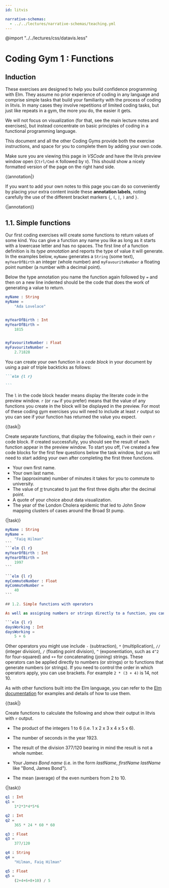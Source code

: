 ```yaml
---
id: litvis

narrative-schemas:
  - ../../lectures/narrative-schemas/teaching.yml
---
```


@import "../../lectures/css/datavis.less"

<!-- Everything above this line should probably be left untouched. -->

# Coding Gym 1 : Functions

## Induction

These exercises are designed to help you build confidence programming with Elm. They assume no prior experience of coding in any language and comprise simple tasks that build your familiarity with the process of coding in litvis. In many cases they involve repetitions of limited coding tasks, but just like repeats in a gym, the more you do, the easier it gets.

We will not focus on visualization (for that, see the main lecture notes and exercises), but instead concentrate on basic principles of coding in a functional programming language.

This document and all the other Coding Gyms provide both the exercise instructions, and space for you to complete them by adding your own code.

Make sure you are viewing this page in _VSCode_ and have the litvis preview window open (`Ctrl/Cmd-K` followed by `V`). This should show a nicely formatted version of the page on the right hand side.

{(annotation|}

If you want to add your own notes to this page you can do so conveniently by placing your extra content inside these **annotation labels**, noting carefully the use of the different bracket markers `{`, `(`, `|`, `)` and `}`.

{|annotation)}

## 1.1. Simple functions

Our first coding exercises will create some functions to return values of some kind. You can give a function any name you like as long as it starts with a lowercase letter and has no spaces. The first line of a function definition is its _type annotation_ and reports the type of value it will generate. In the examples below, `myName` generates a `String` (some text), `myYearOfBirth` an integer (whole number) and `myFavouriteNumber` a floating point number (a number with a decimal point).

Below the type annotation you name the function again followed by `=` and then on a new line indented should be the code that does the work of generating a value to return.

```elm {l r}
myName : String
myName =
    "Ada Lovelace"


myYearOfBirth : Int
myYearOfBirth =
    1815


myFavouriteNumber : Float
myFavouriteNumber =
    2.71828
```

You can create your own function in a _code block_ in your document by using a pair of triple backticks as follows:

````markdown
```elm {l r}

```
````

The `l` in the code block header means display the literate code in the preview window. `r` (or `raw` if you prefer) means that the value of any functions you create in the block will be displayed in the preview. For most of these coding gym exercises you will need to include at least `r` output so you can see if your function has returned the value you expect.

{(task|}

Create separate functions, that display the following, each in their own `r` code block. If created successfully, you should see the result of each function appear in the preview window. To start you off, I've created a few code blocks for the first few questions below the task window, but you will need to start adding your own after completing the first three functions.

- Your own first name.
- Your own last name.
- The (approximate) number of minutes it takes for you to commute to university.
- The value of [$\pi$](https://en.wikipedia.org/wiki/Pi) truncated to just the first three digits after the decimal point.
- A quote of your choice about data visualization.
- The year of the London Cholera epidemic that led to John Snow mapping clusters of cases around the Broad St pump.

{|task)}

````elm {l r}
myName : String
myName =
    "Faiq Hilman"
```
```elm {l r}
myYearOfBirth : Int
myYearOfBirth =
    1997
```

```elm {l r}
myCommuteNumber : Float
myCommuteNumber =
    40
```

## 1.2. Simple functions with operators

As well as assigning numbers or strings directly to a function, you can also get the code to perform calculations with _operators_. For example, to add two numbers together you might have a function:

```elm {l r}
daysWorking : Int
daysWorking =
    5 + 6
````

Other operators you might use include `-` (subtraction), `*` (multiplication), `//` (integer division), `/` (floating point division), `^` (exponentiation, such as `4^2` for four-squared) and `++` for concatenating (joining) strings. These operators can be applied directly to numbers (or strings) or to functions that generate numbers (or strings). If you need to control the order in which operators apply, you can use brackets. For example `2 * (3 + 4)` is 14, not 10.

As with other functions built into the Elm language, you can refer to the [Elm documentation](https://package.elm-lang.org/packages/elm/core/latest/Basics) for examples and details of how to use them.

{(task|}

Create functions to calculate the following and show their output in litvis with `r` output.

- The product of the integers 1 to 6 (i.e. 1 x 2 x 3 x 4 x 5 x 6).
- The number of seconds in the year 1923.
- The result of the division 377/120 bearing in mind the result is not a whole number.

- Your _James Bond name_ (i.e. in the form _lastName_, _firstName_ _lastName_ like "Bond, James Bond").
- The mean (average) of the even numbers from 2 to 10.

{|task)}

```elm {r}
q1 : Int
q1 =
    1*2*3*4*5*6
```

```elm {r}
q2 : Int
q2 =
    365 * 24 * 60 * 60
```

```elm {r}
q3 : Float
q3 =
    377/120
```

```elm {r}
q4 : String
q4 =
    "Hilman, Faiq Hilman"
```

```elm {r}
q5 : Float
q5 =
    (2+4+6+8+10) / 5
```
